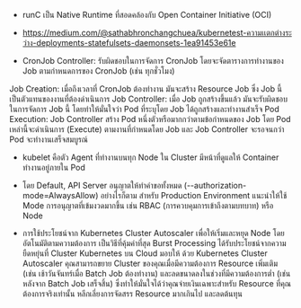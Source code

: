 - runC เป็น Native Runtime ที่สอดคล้องกับ Open Container Initiative (OCI)
  
- https://medium.com/@sathabhronchangchuea/kubernetest-ความเเตกต่างระว่าง-deployments-statefulsets-daemonsets-1ea91453e61e
  
- CronJob Controller: รับผิดชอบในการจัดการ CronJob โดยจะจัดตารางการทำงานของ Job ตามกำหนดการของ CronJob (เช่น ทุกชั่วโมง)

Job Creation: เมื่อถึงเวลาที่ CronJob ต้องทำงาน มันจะสร้าง Resource Job ซึ่ง Job นี้เป็นตัวแทนของงานที่ต้องดำเนินการ
Job Controller: เมื่อ Job ถูกสร้างขึ้นแล้ว มันจะรับผิดชอบในการจัดการ Job นี้ โดยทำให้มั่นใจว่า Pod ที่ระบุโดย Job ได้ถูกสร้างและทำงานสำเร็จ
Pod Execution: Job Controller สร้าง Pod หนึ่งตัวหรือมากกว่าตามข้อกำหนดของ Job โดย Pod เหล่านี้จะดำเนินการ (Execute) ตามงานที่กำหนดโดย Job และ Job Controller จะรอจนกว่า Pod จะทำงานเสร็จสมบูรณ์

- kubelet คือตัว Agent ที่ทำงานบนทุก Node ใน Cluster มีหน้าที่ดูแลให้ Container ทำงานอยู่ภายใน Pod

- โดย Default, API Server อนุญาตให้ทำคำขอทั้งหมด (--authorization-mode=AlwaysAllow) อย่างไรก็ตาม สำหรับ Production Environment แนะนำให้ใช้ Mode การอนุญาตที่เข้มงวดมากขึ้น เช่น RBAC (การควบคุมการเข้าถึงตามบทบาท) หรือ Node

- การใช้ประโยชน์จาก Kubernetes Cluster Autoscaler เพื่อให้เริ่มและหยุด Node โดยอัตโนมัติตามความต้องการ เป็นวิธีที่คุ้มค่าที่สุด
Burst Processing ได้รับประโยชน์จากความยืดหยุ่นที่ Cluster Kubernetes บน Cloud มอบให้ ด้วย Kubernetes Cluster Autoscaler คุณสามารถขยาย Cluster ของคุณเมื่อมีความต้องการ Resource เพิ่มเติม (เช่น เช้าวันจันทร์เมื่อ Batch Job ต้องทำงาน) และลดขนาดลงในช่วงที่มีความต้องการต่ำ (เช่น หลังจาก Batch Job เสร็จสิ้น) ซึ่งทำให้มั่นใจได้ว่าคุณจ่ายเงินเฉพาะสำหรับ Resource ที่คุณต้องการจริงเท่านั้น หลีกเลี่ยงการจัดสรร Resource มากเกินไป และลดต้นทุน
